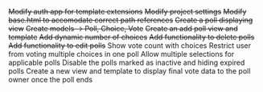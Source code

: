 ~~Modify auth app for template extensions~~
~~Modify project settings~~
~~Modify base.html to accomodate correct path references~~
~~Create a poll displaying view~~
~~Create models -> Poll, Choice, Vote~~
~~Create an add poll view and template~~
~~Add dynamic number of choices~~
~~Add functionality to delete polls~~
~~Add functionality to edit polls~~
Show vote count with choices
Restrict user from voting multiple choices in one poll
Allow multiple selections for applicable polls
Disable the polls marked as inactive and hiding expired polls
Create a new view and template to display final vote data to the poll owner once the poll ends